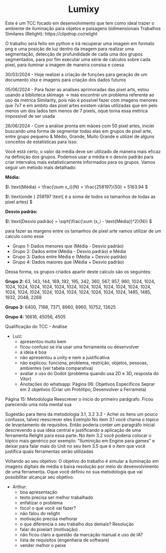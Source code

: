 <h1 align="center">Lumixy</h1>

<p>Este é um TCC focado em desenvolvimento que tem como ideal trazer o ambiente de iluminação para objetos e paisagens bidimensionais
Trabalhos Similares (Relight): https://clipdrop.co/relight</p>

<p> O trabalho será feito em python e irá recuperar uma imagem em formato png e uma posição de luz dentro da imagem para realizar uma segmentação, detecção de profundidade de cada uma dos grupos segmentados, para por fim executar uma série de calculos sobre cada pixel, para iluminar a imagem de maneira consisa e coesa</p>

<p>30/03/2024 - Hoje realizei a criação de funções para geração de um documento xlsx e imagens para criação dos dados futuros</p>

<p>05/06/2024 - Para fazer as analíses aprimoradas das pixel arts, estou usando a biblioteca skimage -> mas encontrei um problema referente ao uso da metrica Similarity, pois não é possível fazer com imagens menores que 7x7 e em ambito das pixel artes existem várias utilizadas que em pelo menos um dos lados tem menos de 7 pixels, oque torna essa metrica impossivel de ser usada </p>

<p>26/06/2024 - Com a análise pronta em mãoes com 50 pixel artes, iniciei buscando uma forma de segmentar todas elas em grupos de pixel arte, entre grupo pequeno & Médio, Grande, Muito Grande e utilizei de alguns conceitos de estatísticas para isso:</p>
Você está certo, o valor da média deve ser utilizado de maneira mais eficaz na definição dos grupos. Podemos usar a média e o desvio padrão para criar intervalos mais estatisticamente informados para os grupos. Vamos seguir um método mais detalhado:

**Média:**

$\ \text{Média} = \frac{\sum x_i}{N} = \frac{258197}{50} = 5163.94 \$

$\ \text{onde } 258197 \text{ é a soma de todos os tamanhos de todas as pixel artes} \$

**Desvio padrão:**

$\ \text{Desvio padrão} = \sqrt{\frac{\sum (x_i - \text{Média})^2}{N}} \$

para fazer as margens entre os tamanhos de pixel arte vamos utilizar de um calculo como esse

- Grupo 1: Dados menores que (Média - Desvio padrão)
- Grupo 2: Dados entre (Média - Desvio padrão) e Média
- Grupo 3: Dados entre Média e (Média + Desvio padrão)
- Grupo 4: Dados maiores que (Média + Desvio padrão)

Dessa forma, os grupos criados apartir deste calculo são os seguintes:

**Grupo 2:**
63, 143, 144, 169, 192, 195, 342, 360, 567, 957, 960, 1024, 1024, 1024, 1024, 1024, 1024, 1024, 1024, 1024, 1024, 1024, 1024, 1024, 1024, 1024, 1024, 1024, 1024, 1024, 1024, 1024, 1024, 1024, 1024, 1485, 1485, 1932, 2048, 2268

**Grupo 3:**
6400, 7168, 7371, 8960, 8960, 10752, 13625

**Grupo 4:**
16616, 45056, 4505

Qualificação do TCC - Análise

- Luiz:
  - apresentou muito bem
  - ficou confuso se iria usar uma ferramenta ou desenvolver
  - a ideia é boa
  - não apresentou a unity e nem a justificativa
  - não explicou: funciona, problema, restrição, objetos, pessoas, ambientes (ver tabela comparativa)
  - avaliar o uso do Godot (problema quando usa 2D e 3D, resposta do Vitor)
  - Anotações do whatsapp:
    Página 06: Objetivos Específicos
Seprar em 2 objetivos (Criar um Protótipo, Desenvolver a Ferrameta)

Página 15: Metodologia
Reescrever o ínicio do primeiro parágrafo. Ficou parecendo uma nota
mental sua

Sugestão para itens da metodologia
3.1, 3.2 3.3 - Achei os itens um pouco confusos, talvez reescrever eles
Exemplo
No item 3.1 você chama o tópico de levantamento de requisitos. Então
poderia conter um paragráfo inicial descrevendo a sua ideia central
e justificando a aplicação de uma ferramenta Relight para essa parte.
No item 3.2 você poderia colocar o tópico mais genérico por exemplo:
"Iluminição em Engine para games" e deixar para falar mais do Unit no seu
item 3.5 que é o item que você justifica quais ferramentas serão
utilizadas

Voltando ao seu objetivo:
O objetivo do trabalho é simular a iluminação em imagens digitais de média e
baixa resolução por meio do desenvolvimento de uma ferramenta.
Oque você definiu no sua metodologia que vai possibilitar alcançar
seu objetivo.

- Arthur:
  - boa apresentação
  - texto precisa ser melhor trabalhado
  - enfatizar o problema
  - foco! o que você vai fazer?
  - não falou do relight
  - motivação precisa melhorar
  - o que diferencia o seu trabalho dos demais? Resolução
  - falar do pixelart (motivação)
  - não ficou claro a questão da marcação manual e uso de IA?
  - lista de requisitos (engenharia de software)
  - vender melhor o peixe